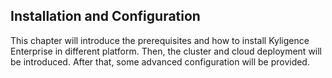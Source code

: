 ## Installation and Configuration
This chapter will introduce the prerequisites and how to install Kyligence Enterprise in different platform. Then, the cluster and cloud deployment will be introduced. After that, some advanced configuration will be provided.


